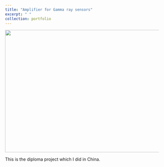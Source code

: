 ```yaml
---
title: "Amplifier for Gamma ray sensors"
excerpt: " "
collection: portfolio
---
```

<p align="center">
<img src="/images/amplifier.png" width="700" height="400" >
</p>
This is the diploma project which I did in China. 
